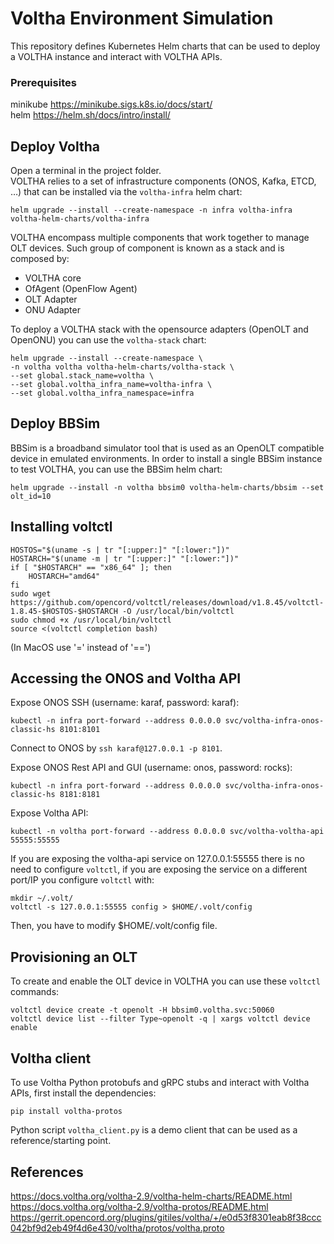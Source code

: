 # Voltha Environment Simulation
This repository defines Kubernetes Helm charts that can be used to deploy a VOLTHA instance and interact with VOLTHA APIs.

### Prerequisites
minikube https://minikube.sigs.k8s.io/docs/start/ \
helm https://helm.sh/docs/intro/install/

## Deploy Voltha
Open a terminal in the project folder. \
VOLTHA relies to a set of infrastructure components (ONOS, Kafka, ETCD, …) that can be installed via the `voltha-infra` helm chart:

```
helm upgrade --install --create-namespace -n infra voltha-infra voltha-helm-charts/voltha-infra
```

VOLTHA encompass multiple components that work together to manage OLT devices. Such group of component is known as a stack and is composed by:
- VOLTHA core
- OfAgent (OpenFlow Agent)
- OLT Adapter
- ONU Adapter

To deploy a VOLTHA stack with the opensource adapters (OpenOLT and OpenONU) you can use the `voltha-stack` chart:
```
helm upgrade --install --create-namespace \
-n voltha voltha voltha-helm-charts/voltha-stack \
--set global.stack_name=voltha \
--set global.voltha_infra_name=voltha-infra \
--set global.voltha_infra_namespace=infra
```
## Deploy BBSim
BBSim is a broadband simulator tool that is used as an OpenOLT compatible device in emulated environments.
In order to install a single BBSim instance to test VOLTHA, you can use the BBSim helm chart:
```
helm upgrade --install -n voltha bbsim0 voltha-helm-charts/bbsim --set olt_id=10
```

## Installing voltctl
```
HOSTOS="$(uname -s | tr "[:upper:]" "[:lower:"])"
HOSTARCH="$(uname -m | tr "[:upper:]" "[:lower:"])"
if [ "$HOSTARCH" == "x86_64" ]; then
    HOSTARCH="amd64"
fi
sudo wget https://github.com/opencord/voltctl/releases/download/v1.8.45/voltctl-1.8.45-$HOSTOS-$HOSTARCH -O /usr/local/bin/voltctl
sudo chmod +x /usr/local/bin/voltctl
source <(voltctl completion bash)
```
(In MacOS use '=' instead of '==')

## Accessing the ONOS and Voltha API
Expose ONOS SSH (username: karaf, password: karaf):
```
kubectl -n infra port-forward --address 0.0.0.0 svc/voltha-infra-onos-classic-hs 8101:8101
```
Connect to ONOS by ```ssh karaf@127.0.0.1 -p 8101```.

Expose ONOS Rest API and GUI (username: onos, password: rocks):
```
kubectl -n infra port-forward --address 0.0.0.0 svc/voltha-infra-onos-classic-hs 8181:8181
```
Expose Voltha API:
```
kubectl -n voltha port-forward --address 0.0.0.0 svc/voltha-voltha-api 55555:55555
```
If you are exposing the voltha-api service on 127.0.0.1:55555 there is no need to configure `voltctl`, if you are exposing the service on a different port/IP you configure `voltctl` with:
```
mkdir ~/.volt/
voltctl -s 127.0.0.1:55555 config > $HOME/.volt/config
```
Then, you have to modify $HOME/.volt/config file.
## Provisioning an OLT
To create and enable the OLT device in VOLTHA you can use these `voltctl` commands:
```
voltctl device create -t openolt -H bbsim0.voltha.svc:50060
voltctl device list --filter Type~openolt -q | xargs voltctl device enable
```
## Voltha client
To use Voltha Python protobufs and gRPC stubs and interact with Voltha APIs, first install the dependencies:
```
pip install voltha-protos
```
Python script `voltha_client.py` is a demo client that can be used as a reference/starting point.

## References
https://docs.voltha.org/voltha-2.9/voltha-helm-charts/README.html \
https://docs.voltha.org/voltha-2.9/voltha-protos/README.html \
https://gerrit.opencord.org/plugins/gitiles/voltha/+/e0d53f8301eab8f38ccc042bf9d2eb49f4d6e430/voltha/protos/voltha.proto
